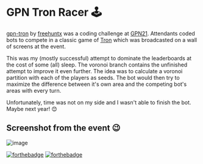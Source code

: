 # GPN Tron Racer 🕹️

[gpn-tron](https://github.com/freehuntx/gpn-tron) by [freehuntx](https://github.com/freehuntx) was a coding challenge at [GPN21](https://entropia.de/GPN21). Attendants coded bots to compete in a classic game of [Tron](https://en.wikipedia.org/wiki/Tron_(video_game)) which was broadcasted on a wall of screens at the event.

This was my (mostly successful) attempt to dominate the leaderboards at the cost of some (all) sleep.
The voronoi branch contains the unfinished attempt to improve it even further. The idea was to calculate a voronoi partition with each of the players as seeds. The bot would then try to maximize the difference between it's own area and the competing bot's areas with every turn.

Unfortunately, time was not on my side and I wasn't able to finish the bot. Maybe next year! 😊

## Screenshot from the event 😉

![image](https://github.com/Robert-K/gpn-tron-racer/assets/34353377/8f552142-168d-421a-a396-eafe41eac2b3)


[![forthebadge](https://forthebadge.com/images/badges/compatibility-ie-6.svg)](https://forthebadge.com)
[![forthebadge](https://forthebadge.com/images/badges/powered-by-overtime.svg)](https://forthebadge.com)
